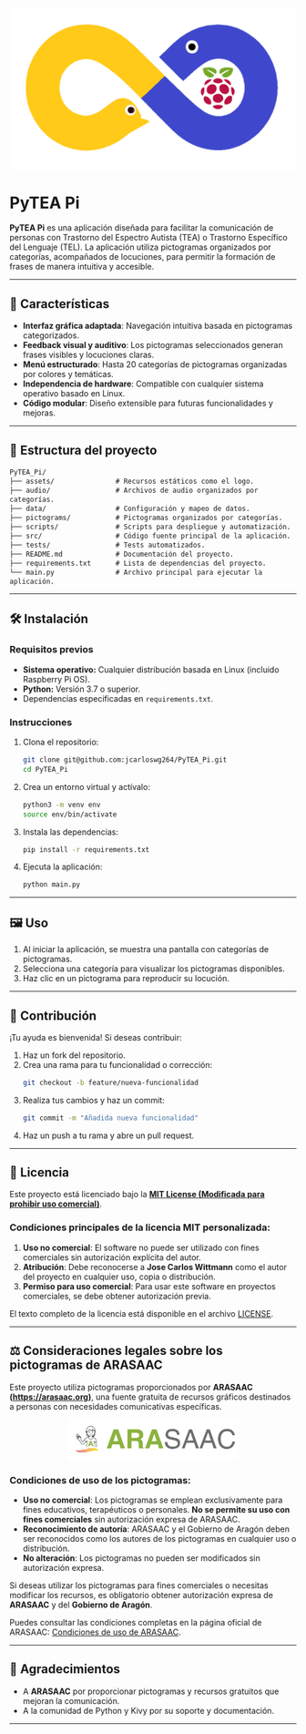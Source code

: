 <div align="center">
    <img src="assets/logo_banner.png" alt="PyTEA Pi Banner" width="600">
</div>

# PyTEA Pi
**PyTEA Pi** es una aplicación diseñada para facilitar la comunicación de personas con Trastorno del Espectro Autista (TEA) o Trastorno Específico del Lenguaje (TEL). La aplicación utiliza pictogramas organizados por categorías, acompañados de locuciones, para permitir la formación de frases de manera intuitiva y accesible.

---

## 🚀 Características
- **Interfaz gráfica adaptada**: Navegación intuitiva basada en pictogramas categorizados.
- **Feedback visual y auditivo**: Los pictogramas seleccionados generan frases visibles y locuciones claras.
- **Menú estructurado**: Hasta 20 categorías de pictogramas organizadas por colores y temáticas.
- **Independencia de hardware**: Compatible con cualquier sistema operativo basado en Linux.
- **Código modular**: Diseño extensible para futuras funcionalidades y mejoras.

---

## 📂 Estructura del proyecto
```plaintext
PyTEA_Pi/
├── assets/               # Recursos estáticos como el logo.
├── audio/                # Archivos de audio organizados por categorías.
├── data/                 # Configuración y mapeo de datos.
├── pictograms/           # Pictogramas organizados por categorías.
├── scripts/              # Scripts para despliegue y automatización.
├── src/                  # Código fuente principal de la aplicación.
├── tests/                # Tests automatizados.
├── README.md             # Documentación del proyecto.
├── requirements.txt      # Lista de dependencias del proyecto.
└── main.py               # Archivo principal para ejecutar la aplicación.
```

---

## 🛠️ Instalación
### Requisitos previos
- **Sistema operativo:** Cualquier distribución basada en Linux (incluido Raspberry Pi OS).
- **Python:** Versión 3.7 o superior.
- Dependencias especificadas en `requirements.txt`.

### Instrucciones
1. Clona el repositorio:
   ```bash
   git clone git@github.com:jcarloswg264/PyTEA_Pi.git
   cd PyTEA_Pi
   ```
2. Crea un entorno virtual y actívalo:
   ```bash
   python3 -m venv env
   source env/bin/activate
   ```
3. Instala las dependencias:
   ```bash
   pip install -r requirements.txt
   ```
4. Ejecuta la aplicación:
   ```bash
   python main.py
   ```

---

## 🖼️ Uso
1. Al iniciar la aplicación, se muestra una pantalla con categorías de pictogramas.
2. Selecciona una categoría para visualizar los pictogramas disponibles.
3. Haz clic en un pictograma para reproducir su locución.

---

## 🧩 Contribución
¡Tu ayuda es bienvenida! Si deseas contribuir:
1. Haz un fork del repositorio.
2. Crea una rama para tu funcionalidad o corrección:
   ```bash
   git checkout -b feature/nueva-funcionalidad
   ```
3. Realiza tus cambios y haz un commit:
   ```bash
   git commit -m "Añadida nueva funcionalidad"
   ```
4. Haz un push a tu rama y abre un pull request.

---

## 📜 Licencia
Este proyecto está licenciado bajo la **[MIT License (Modificada para prohibir uso comercial)](LICENSE)**.

### Condiciones principales de la licencia MIT personalizada:
1. **Uso no comercial**: El software no puede ser utilizado con fines comerciales sin autorización explícita del autor.
2. **Atribución**: Debe reconocerse a **Jose Carlos Wittmann** como el autor del proyecto en cualquier uso, copia o distribución.
3. **Permiso para uso comercial**: Para usar este software en proyectos comerciales, se debe obtener autorización previa.

El texto completo de la licencia está disponible en el archivo [LICENSE](LICENSE).

---

## ⚖️ Consideraciones legales sobre los pictogramas de ARASAAC

Este proyecto utiliza pictogramas proporcionados por **ARASAAC (https://arasaac.org)**, una fuente gratuita de recursos gráficos destinados a personas con necesidades comunicativas específicas.

<div align="center">
    <img src="assets/logo_ARASAAC.png" alt="Logo ARASAAC" width="300">
</div>

### Condiciones de uso de los pictogramas:
- **Uso no comercial**: Los pictogramas se emplean exclusivamente para fines educativos, terapéuticos o personales. **No se permite su uso con fines comerciales** sin autorización expresa de ARASAAC.
- **Reconocimiento de autoría**: ARASAAC y el Gobierno de Aragón deben ser reconocidos como los autores de los pictogramas en cualquier uso o distribución.
- **No alteración**: Los pictogramas no pueden ser modificados sin autorización expresa.

Si deseas utilizar los pictogramas para fines comerciales o necesitas modificar los recursos, es obligatorio obtener autorización expresa de **ARASAAC** y del **Gobierno de Aragón**.

Puedes consultar las condiciones completas en la página oficial de ARASAAC: [Condiciones de uso de ARASAAC](https://arasaac.org/terms-of-use).

---

## 🙌 Agradecimientos
- A **ARASAAC** por proporcionar pictogramas y recursos gratuitos que mejoran la comunicación.
- A la comunidad de Python y Kivy por su soporte y documentación.

---
